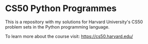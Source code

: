 # CS50 Python Programmes

This is a repository with my solutions for Harvard University's CS50 problem sets in the Python programming language.

To learn more about the course visit: https://cs50.harvard.edu/
